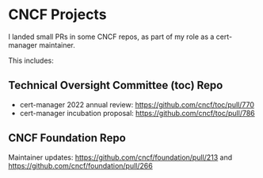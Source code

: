 # CNCF Projects

I landed small PRs in some CNCF repos, as part of my role as a cert-manager maintainer.

This includes:

## Technical Oversight Committee (toc) Repo

- cert-manager 2022 annual review: https://github.com/cncf/toc/pull/770
- cert-manager incubation proposal: https://github.com/cncf/toc/pull/786

## CNCF Foundation Repo

Maintainer updates: https://github.com/cncf/foundation/pull/213 and https://github.com/cncf/foundation/pull/266
